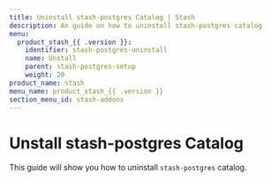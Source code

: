 ```yaml
---
title: Uninstall stash-postgres Catalog | Stash
description: An guide on how to uninstall stash-postgres catalog
menu:
  product_stash_{{ .version }}:
    identifier: stash-postgres-uninstall
    name: Unstall
    parent: stash-postgres-setup
    weight: 20
product_name: stash
menu_name: product_stash_{{ .version }}
section_menu_id: stash-addons
---
```


# Unstall stash-postgres Catalog

This guide will show you how to uninstall `stash-postgres` catalog.
